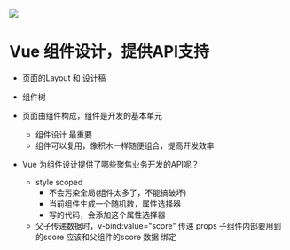 ![](https://static001.geekbang.org/resource/image/0e/39/0e922d413eeeac4378233baa254dd039.png?wh=1406x544)

# Vue 组件设计，提供API支持

- 页面的Layout 和 设计稿
- 组件树
- 页面由组件构成，组件是开发的基本单元
  - 组件设计 最重要
  - 组件可以复用，像积木一样随便组合，提高开发效率


- Vue 为组件设计提供了哪些聚焦业务开发的API呢？
  - style scoped
    - 不会污染全局(组件太多了，不能搞破坏)
    - 当前组件生成一个随机数，属性选择器
    - 写的代码，会添加这个属性选择器
  - 父子传递数据时，v-bind:value="score" 传递 props
    子组件内部要用到的score 应该和父组件的score 数据 绑定
    
